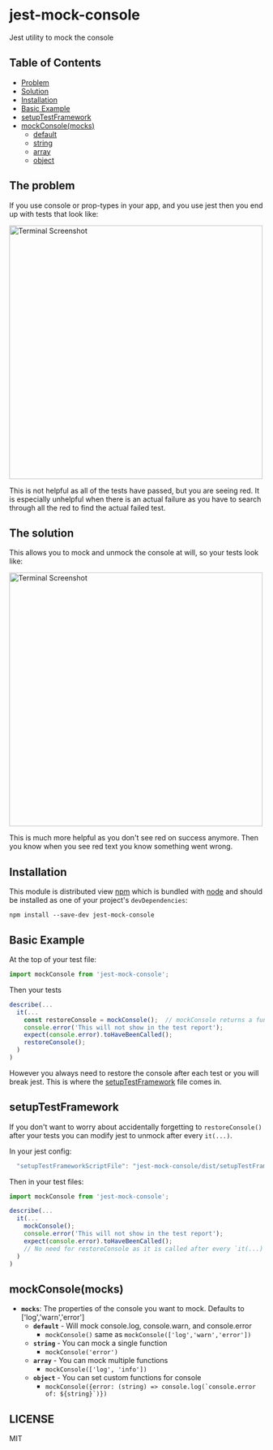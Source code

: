 # jest-mock-console

Jest utility to mock the console

## Table of Contents

* [Problem](#the-problem)
* [Solution](#the-solution)
* [Installation](#installation)
* [Basic Example](#basic-example)
* [setupTestFramework](#setuptestframework)
* [mockConsole(mocks)](#mockconsolemocks)
  * [default](#mock-default)
  * [string](#mock-string)
  * [array](#mock-array)
  * [object](#mock-object)

## The problem
If you use console or prop-types in your app, and you use jest then you end up with tests that look like:

<img
  src="https://github.com/pieredome/jest-mock-console/raw/master/img/screenshot-problem.png"
  alt="Terminal Screenshot"
  title="Terminal Screenshot"
  width="500px"
/>

This is not helpful as all of the tests have passed, but you are seeing red. It is especially unhelpful when there is an actual failure as you have to search through all the red to find the actual failed test.

## The solution
This allows you to mock and unmock the console at will, so your tests look like:

<img
  src="https://github.com/pieredome/jest-mock-console/raw/master/img/screenshot-solution.png"
  alt="Terminal Screenshot"
  title="Terminal Screenshot"
  width="500px"
/>

This is much more helpful as you don't see red on success anymore. Then you know when you see red text you know something went wrong.

## Installation

This module is distributed view [npm][npm] which is bundled with [node][node] and should be installed as one of your project's `devDependencies`:

```
npm install --save-dev jest-mock-console
```

## Basic Example

At the top of your test file:

```javascript
import mockConsole from 'jest-mock-console';
```

Then your tests
```javascript
describe(...
  it(...
    const restoreConsole = mockConsole();  // mockConsole returns a function to restore it back to normal
    console.error('This will not show in the test report');
    expect(console.error).toHaveBeenCalled();
    restoreConsole();
  )
)
```

However you always need to restore the console after each test or you will break jest. This is where the [setupTestFramework](#setuptestframework) file comes in.


## setupTestFramework

If you don't want to worry about accidentally forgetting to `restoreConsole()` after your tests you can modify jest to unmock after every `it(...)`.

In your jest config:

```javascript
  "setupTestFrameworkScriptFile": "jest-mock-console/dist/setupTestFramework.js"
```

Then in your test files:

```javascript
import mockConsole from 'jest-mock-console';

describe(...
  it(...
    mockConsole();
    console.error('This will not show in the test report');
    expect(console.error).toHaveBeenCalled();
    // No need for restoreConsole as it is called after every `it(...)`
  )
)
```

## mockConsole(mocks)

* **`mocks`**: The properties of the console you want to mock. Defaults to ['log','warn','error']
  * <a id='mock-default'></a> **`default`** - Will mock console.log, console.warn, and console.error
    * `mockConsole()` same as `mockConsole(['log','warn','error'])`
  * <a id='mock-string'></a> **`string`** - You can mock a single function
    * `mockConsole('error')`
  * <a id='mock-array'></a> **`array`** - You can mock multiple functions
    * `mockConsole(['log', 'info'])`
  * <a id='mock-object'></a> **`object`** - You can set custom functions for console
    * ``mockConsole({error: (string) => console.log(`console.error of: ${string}`)})``


## LICENSE

MIT

[npm]: https://www.npmjs.com/
[node]: https://nodejs.org/